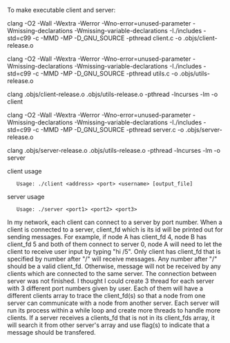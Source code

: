 To make executable client and server:

clang -O2 -Wall -Wextra -Werror -Wno-error=unused-parameter -Wmissing-declarations -Wmissing-variable-declarations -I./includes -std=c99 -c -MMD -MP -D_GNU_SOURCE -pthread client.c -o .objs/client-release.o

clang -O2 -Wall -Wextra -Werror -Wno-error=unused-parameter -Wmissing-declarations -Wmissing-variable-declarations -I./includes -std=c99 -c -MMD -MP -D_GNU_SOURCE -pthread utils.c -o .objs/utils-release.o

clang .objs/client-release.o .objs/utils-release.o -pthread -lncurses -lm -o client

clang -O2 -Wall -Wextra -Werror -Wno-error=unused-parameter -Wmissing-declarations -Wmissing-variable-declarations -I./includes -std=c99 -c -MMD -MP -D_GNU_SOURCE -pthread server.c -o .objs/server-release.o

clang .objs/server-release.o .objs/utils-release.o -pthread -lncurses -lm -o server

client usage

       Usage: ./client <address> <port> <username> [output_file]

server usage

       Usage: ./server <port1> <port2> <port3>


In my network, each client can connect to a server by port number. When a client is connected to a server, client_fd which is its id will be printed out for sending messages. For example, if node A has client_fd 4, node B has client_fd 5 and both of them connect to server 0, node A will need to let the client to receive user input by typing "hi /5". Only client has client_fd that is specified by number after "/" will receive messages. Any number after "/" should be a valid client_fd. Otherwise, message will not be received by any clients which are connected to the same server. The connection between server was not finished. I thought I could create 3 thread for each server with 3 different port numbers given by user. Each of them will have a different clients array to trace the client_fd(s) so that a node from one server can communicate with a node from another server. Each server will run its process within a while loop and create more threads to handle more clients. If a server receives a clients_fd that is not in its client_fds array, it will search it from other server's array and use flag(s) to indicate that a message should be transfered.  